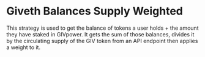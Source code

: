 # Giveth Balances Supply Weighted 

This strategy is used to get the balance of tokens a user holds + the amount they have staked in GIVpower. It gets the sum of those balances, divides it by the circulating supply of the GIV token from an API endpoint then applies a weight to it. 